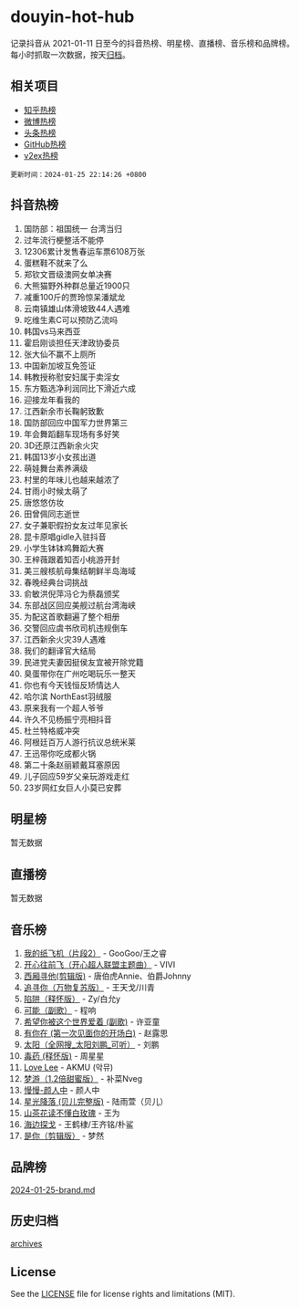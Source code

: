 # douyin-hot-hub

记录抖音从 2021-01-11 日至今的抖音热榜、明星榜、直播榜、音乐榜和品牌榜。每小时抓取一次数据，按天[归档](archives)。

## 相关项目

- [知乎热榜](https://github.com/lonnyzhang423/zhihu-hot-hub)
- [微博热榜](https://github.com/lonnyzhang423/weibo-hot-hub)
- [头条热榜](https://github.com/lonnyzhang423/toutiao-hot-hub)
- [GitHub热榜](https://github.com/lonnyzhang423/github-hot-hub)
- [v2ex热榜](https://github.com/lonnyzhang423/v2ex-hot-hub)


`更新时间：2024-01-25 22:14:26 +0800`

## 抖音热榜

1. 国防部：祖国统一 台湾当归
1. 过年流行梗整活不能停
1. 12306累计发售春运车票6108万张
1. 蛋糕鞋不就来了么
1. 郑钦文晋级澳网女单决赛
1. 大熊猫野外种群总量近1900只
1. 减重100斤的贾玲惊呆潘斌龙
1. 云南镇雄山体滑坡致44人遇难
1. 吃维生素C可以预防乙流吗
1. 韩国vs马来西亚
1. 霍启刚谈担任天津政协委员
1. 张大仙不赢不上厕所
1. 中国新加坡互免签证
1. 韩教授称慰安妇属于卖淫女
1. 东方甄选净利润同比下滑近六成
1. 迎接龙年看我的
1. 江西新余市长鞠躬致歉
1. 国防部回应中国军力世界第三
1. 年会舞蹈翻车现场有多好笑
1. 3D还原江西新余火灾
1. 韩国13岁小女孩出道
1. 萌娃舞台素养满级
1. 村里的年味儿也越来越浓了
1. 甘雨小时候太萌了
1. 唐悠悠仿妆
1. 田曾佩同志逝世
1. 女子兼职假扮女友过年见家长
1. 昆卡原唱gidle入驻抖音
1. 小学生钵钵鸡舞蹈大赛
1. 王梓薇跟着知否小桃游开封
1. 美三艘核航母集结朝鲜半岛海域
1. 春晚经典台词挑战
1. 俞敏洪倪萍冯仑为蔡磊颁奖
1. 东部战区回应美舰过航台湾海峡
1. 为配这首歌翻遍了整个相册
1. 交警回应虞书欣司机违规倒车
1. 江西新余火灾39人遇难
1. 我们的翻译官大结局
1. 民进党夫妻因挺侯友宜被开除党籍
1. 臭蛋带你在广州吃喝玩乐一整天
1. 你也有今天钱恒反矫情达人
1. 哈尔滨 NorthEast羽绒服
1. 原来我有一个超人爷爷
1. 许久不见杨振宁亮相抖音
1. 杜兰特格威冲突
1. 阿根廷百万人游行抗议总统米莱
1. 王迅带你吃成都火锅
1. 第二十条赵丽颖戴耳塞原因
1. 儿子回应59岁父亲玩游戏走红
1. 23岁网红女巨人小莫已安葬

## 明星榜

暂无数据

## 直播榜

暂无数据

## 音乐榜

1. [我的纸飞机（片段2）](https://sf86-cdn-tos.douyinstatic.com/obj/tos-cn-ve-2774/oM2ZrKcg2CD5AeRB2gkeXOFB1IxAGJdZPazYHf) - GooGoo/王之睿
1. [开心往前飞（开心超人联盟主题曲）](https://sf86-cdn-tos.douyinstatic.com/obj/tos-cn-ve-2774/9d8fb7c82cf1421fb93a9fe925275e0a) - VIVI
1. [西厢寻他(剪辑版)](https://sf86-cdn-tos.douyinstatic.com/obj/tos-cn-ve-2774/oUsAVfAQKlRNxEv5qxvIB8o5qmIWUcXbzJKJhw) - 唐伯虎Annie、伯爵Johnny
1. [追寻你（万物复苏版）](https://sf3-cdn-tos.douyinstatic.com/obj/tos-cn-ve-2774/oYeAZJsbjIDit9APmBg8u6uDUQnHmoCf3gbo74) - 王天戈/川青
1. [陷阱（释怀版）](https://sf86-cdn-tos.douyinstatic.com/obj/tos-cn-ve-2774/oE8C21LeZrzKLDFfQYgMzx4GAIHageG5IzayY7) - Zy/白允y
1. [可能（副歌）](https://sf3-cdn-tos.douyinstatic.com/obj/tos-cn-ve-2774/cde1731888894259b333569393c2fb51) - 程响
1. [希望你被这个世界爱着 (副歌)](https://sf6-cdn-tos.douyinstatic.com/obj/tos-cn-ve-2774/oUHCmWQfZlE3QQBKBeD8rCFLpJzPgCpImhsxMt) - 许亚童
1. [有你在 (第一次见面你的开场白)](https://sf86-cdn-tos.douyinstatic.com/obj/tos-cn-ve-2774/oAthrQ3ClJBfI57uBoFEgNDYtNCZ0TSYQQfxQ0) - 赵露思
1. [太阳（全网搜_太阳刘鹏_可听）](https://sf86-cdn-tos.douyinstatic.com/obj/tos-cn-ve-2774/ogWbyIQnlBFImVbeDocRdCIYtBHlbJXgfZMvgz) - 刘鹏
1. [毒药 (释怀版)](https://sf86-cdn-tos.douyinstatic.com/obj/tos-cn-ve-2774/oYILMEAzspdZBIzy4frJNB8ZHPHWAhiwowd4Ad) - 周星星
1. [Love Lee](https://sf86-cdn-tos.douyinstatic.com/obj/tos-cn-ve-2774/o05GbkJGbCBTdDnMtB0fwOYgkeZp23vrWQDQBS) - AKMU (악뮤)
1. [梦游（1.2倍甜蜜版）](https://sf86-cdn-tos.douyinstatic.com/obj/tos-cn-ve-2774/o4gyAUm8hwufoEABmwVIiQtHsFuGzAEEWtNMzo) - 补菜Nveg
1. [慢慢-颜人中](https://sf86-cdn-tos.douyinstatic.com/obj/tos-cn-ve-2774/ocjHNfBXdBxQNC8ZGAeoLMFTUgtBg8bkExunDC) - 颜人中
1. [星光降落 (贝儿完整版)](https://sf6-cdn-tos.douyinstatic.com/obj/tos-cn-ve-2774/okwB9hAwyAtsFFkFBzAX1hOOfQuIoMNs0W2Mwr) - 陆雨萱（贝儿）
1. [山茶花读不懂白玫瑰](https://sf3-cdn-tos.douyinstatic.com/obj/tos-cn-ve-2774/osfn8B7DktrRHEPJgPCfDbw7QDQEkwC16BxZg9) - 王为
1. [海边探戈](https://sf86-cdn-tos.douyinstatic.com/obj/tos-cn-ve-2774/os9gE0VQCGqt6VQkZDyBBYvfSDY0QFe3vVmubn) - 王鹤棣/王齐铭/朴鲨
1. [是你（剪辑版）](https://sf3-cdn-tos.douyinstatic.com/obj/tos-cn-ve-2774/46019dae783c4c969944217fe1cfafc4) - 梦然

## 品牌榜

[2024-01-25-brand.md](archives/2024-01-25-brand.md)

## 历史归档

[archives](archives)

## License

See the [LICENSE](LICENSE) file for license rights and limitations (MIT).
